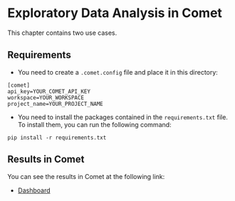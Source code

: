 # Exploratory Data Analysis in Comet

This chapter contains two use cases.

## Requirements
* You need to create a `.comet.config` file and place it in this directory:
```
[comet]
api_key=YOUR_COMET_API_KEY
workspace=YOUR_WORKSPACE
project_name=YOUR_PROJECT_NAME
```
* You need to install the packages contained in the `requirements.txt` file. To install them, you can run the following command:

```
pip install -r requirements.txt
```

## Results in Comet
You can see the results in Comet at the following link:
* [Dashboard](https://www.comet.ml/packt/model-evaluation)
